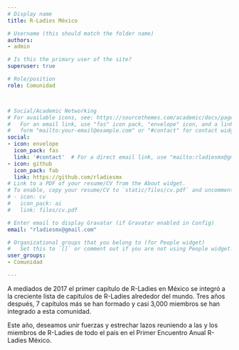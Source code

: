 ```yaml
---
# Display name
title: R-Ladies México

# Username (this should match the folder name)
authors:
- admin

# Is this the primary user of the site?
superuser: true

# Role/position
role: Comunidad



# Social/Academic Networking
# For available icons, see: https://sourcethemes.com/academic/docs/page-builder/#icons
#   For an email link, use "fas" icon pack, "envelope" icon, and a link in the
#   form "mailto:your-email@example.com" or "#contact" for contact widget.
social:
- icon: envelope
  icon_pack: fas
  link: '#contact'  # For a direct email link, use "mailto:rladiesmx@gmail.com".
- icon: github
  icon_pack: fab
  link: https://github.com/rladiesmx
# Link to a PDF of your resume/CV from the About widget.
# To enable, copy your resume/CV to `static/files/cv.pdf` and uncomment the lines below.
# - icon: cv
#   icon_pack: ai
#   link: files/cv.pdf

# Enter email to display Gravatar (if Gravatar enabled in Config)
email: "rladiesmx@gmail.com"

# Organizational groups that you belong to (for People widget)
#   Set this to `[]` or comment out if you are not using People widget.
user_groups:
- Comunidad

---
```


A mediados de 2017 el primer capítulo de R-Ladies en México se integró a la creciente lista de capítulos de R-Ladies alrededor del mundo. Tres años después, 7 capítulos más se han formado y casi 3,000 miembros se han integrado a esta comunidad.

Este año, deseamos unir fuerzas y estrechar lazos reuniendo a las y los miembros de R-Ladies de todo el país en el Primer Encuentro Anual R-Ladies México.

